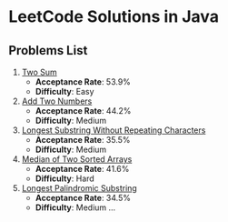 # LeetCode Solutions in Java

## Problems List

1. [Two Sum](1_Two_Sum/TwoSum.java)
   - **Acceptance Rate**: 53.9%
   - **Difficulty**: Easy
2. [Add Two Numbers](2_Add_Two_Numbers/AddTwoNumbers.java)
   - **Acceptance Rate**: 44.2%
   - **Difficulty**: Medium
3. [Longest Substring Without Repeating Characters](3_Longest_Substring_Without_Repeating_Characters/LongestSubstring.java)
   - **Acceptance Rate**: 35.5%
   - **Difficulty**: Medium
4. [Median of Two Sorted Arrays](4_Median_of_Two_Sorted_Arrays/MedianSortedArrays.java)
   - **Acceptance Rate**: 41.6%
   - **Difficulty**: Hard
5. [Longest Palindromic Substring](5_Longest_Palindromic_Substring/LongestPalindrome.java)
   - **Acceptance Rate**: 34.5%
   - **Difficulty**: Medium
...
